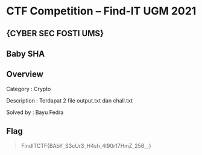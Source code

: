 # CTF Competition – Find-IT UGM 2021

## {CYBER SEC FOSTI UMS}

## Baby SHA

## Overview
Category : Crypto

Description : Terdapat 2 file output.txt dan chall.txt

Solved by : Bayu Fedra


## Flag
> FindITCTF{BAbY_S3cUr3_H4sh_4l90r17HmZ_256__}
